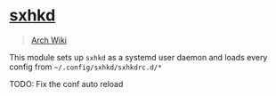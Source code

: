 # [sxhkd](https://github.com/baskerville/sxhkd)

> [Arch Wiki](https://wiki.archlinux.org/index.php/Sxhkd)

This module sets up `sxhkd` as a systemd user daemon and loads every config
from `~/.config/sxhkd/sxhkdrc.d/*`

TODO: Fix the conf auto reload
